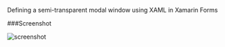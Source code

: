Defining a semi-transparent modal window using XAML in Xamarin Forms

###Screenshot


![screenshot](https://raw.githubusercontent.com/Totemika/XamarinWithXAML/master/SemiTransparentModalPage/Screenshots/Capture1.PNG)
